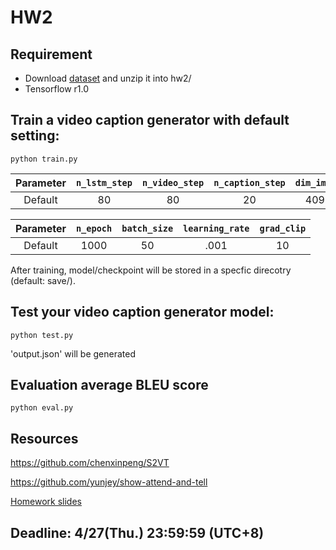 # HW2
## Requirement
- Download [dataset][dataset] and unzip it into hw2/
- Tensorflow r1.0

## Train a video caption generator with default setting: 
```
python train.py
```
|Parameter| ```n_lstm_step``` | ```n_video_step``` | ```n_caption_step``` | ```dim_image``` | ```dim_hidden``` |
|:-------:|:----:|:----:|:----:|:----:|:----:|
|Default  |  80  |  80  |  20  | 4096 | 1000 |

|Parameter| ```n_epoch``` | ```batch_size``` | ```learning_rate``` | ```grad_clip``` |
|:-------:|:----:|:----:|:----:|:----:|
|Default  | 1000 |  50  | .001 |  10  |

<!---
| Parameter      | Default |
| :------------- | ------: |
| ```n_lstm_step```   | 80 |
| ```n_video_step```  | 80 |
| ```n_caption_step```| 20 |
| ```dim_hidden```    | 1000 |
| ```dim_image```     | 4096 |
| ```n_epoch```       | 1000 |
| ```batch_size```    | 50 |
| ```learning_rate``` | .001 |
| ```grad_clip```     | 10|
--->

After training, model/checkpoint will be stored in a specfic direcotry (default: save/).

## Test your video caption generator model:
```
python test.py
```
'output.json' will be generated

## Evaluation average BLEU score
```
python eval.py
```


## Resources
https://github.com/chenxinpeng/S2VT

https://github.com/yunjey/show-attend-and-tell

[Homework slides][slide]

## Deadline: 4/27(Thu.) 23:59:59 (UTC+8) 

[slide]: https://docs.google.com/presentation/d/1OtD_BD6_Ljvr3aqLjHnnNX_h55BirD3cxhExq9wySmI/edit#slide=id.g1f124951be_0_36
[dataset]: http://speech.ee.ntu.edu.tw/~yangchiyi/MLDS_hw2/MLDS_hw2_data.tar.gz






